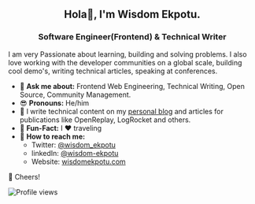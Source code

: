 
## <div align = "center">Hola👋, I'm Wisdom Ekpotu. 

<h3 align="center">Software Engineer(Frontend) & Technical Writer </h3>
  <p>
    I am very Passionate about learning, building and solving problems. 
I also love working with the developer communities on a global scale, building cool demo's, writing technical articles, speaking at conferences.
</p>
</div>


* 💬 **Ask me about:** Frontend Web Engineering, Technical Writing, Open Source, Community Management.
* 😎 **Pronouns:** He/him
* 📝 I write technical content on my [personal blog](https://wisdomekpotu.com/blog) and articles for publications like OpenReplay, LogRocket and others.
* 🎉 **Fun-Fact:** I ❤️ traveling
* 🚀 **How to reach me:**
   - Twitter: [@wisdom_ekpotu](https://twitter.com/Wisdom_Ekpotu)
   - linkedIn: [@wisdom-ekpotu](https://www.linkedin.com/in/wisdom-ekpotu/)
   - Website: [wisdomekpotu.com](https://wisdomekpotu.com)

🥂 Cheers!

![Profile views](https://gpvc.arturio.dev/wisdomekpotu)
